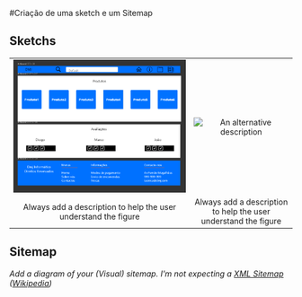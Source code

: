 #Criação de uma sketch e um Sitemap


## Sketchs


| | |
:---: | :---:
![An alternative description](imagens/imagem1.png) | ![An alternative description](images/imagem2.png)
Always add a description to help the user understand the figure |  Always add a description to help the user understand the figure 


## Sitemap

_Add a diagram of your (Visual) sitemap. I'm not expecting a [XML Sitemap](https://developers.google.com/search/docs/advanced/sitemaps/build-sitemap#expandable-1) ([Wikipedia](https://en.wikipedia.org/wiki/Sitemaps))_  
